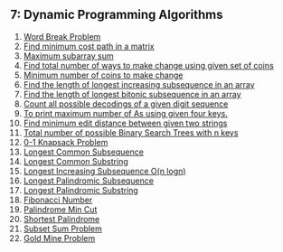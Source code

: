 ## 7: Dynamic Programming Algorithms

1. [Word Break Problem]()
2. [Find minimum cost path in a matrix]()
3. [Maximum subarray sum]()
4. [Find total number of ways to make change using given set of coins]()
5. [Minimum number of coins to make change]()
6. [Find the length of longest increasing subsequence in an array]()
7. [Find the length of longest bitonic subsequence in an array]()
8. [Count all possible decodings of a given digit sequence]()
9. [To print maximum number of As using given four keys.]()
10. [Find minimum edit distance between given two strings]()
11. [Total number of possible Binary Search Trees with n keys]()
12. [0-1 Knapsack Problem]()
13. [Longest Common Subsequence]()
14. [Longest Common Substring]()
15. [Longest Increasing Subsequence O(n logn)]()
16. [Longest Palindromic Subsequence]()
17. [Longest Palindromic Substring]()
18. [Fibonacci Number]()
19. [Palindrome Min Cut]()
20. [Shortest Palindrome]()
21. [Subset Sum Problem]()
22. [Gold Mine Problem]()

